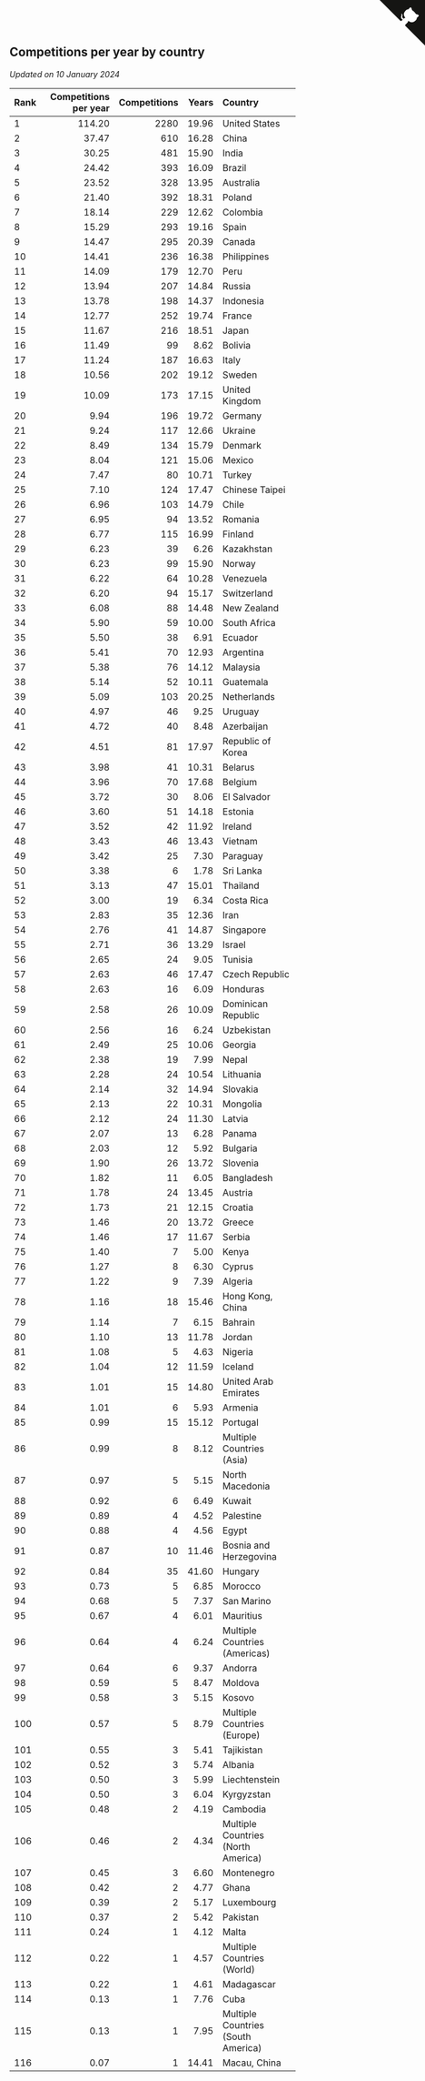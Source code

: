 ## Competitions per year by country

*Updated on 10 January 2024*

| Rank | Competitions per year | Competitions | Years | Country |
| :--- | ---: | ---: | ---: | :--- |
| 1 | 114.20 | 2280 | 19.96 | United States |
| 2 | 37.47 | 610 | 16.28 | China |
| 3 | 30.25 | 481 | 15.90 | India |
| 4 | 24.42 | 393 | 16.09 | Brazil |
| 5 | 23.52 | 328 | 13.95 | Australia |
| 6 | 21.40 | 392 | 18.31 | Poland |
| 7 | 18.14 | 229 | 12.62 | Colombia |
| 8 | 15.29 | 293 | 19.16 | Spain |
| 9 | 14.47 | 295 | 20.39 | Canada |
| 10 | 14.41 | 236 | 16.38 | Philippines |
| 11 | 14.09 | 179 | 12.70 | Peru |
| 12 | 13.94 | 207 | 14.84 | Russia |
| 13 | 13.78 | 198 | 14.37 | Indonesia |
| 14 | 12.77 | 252 | 19.74 | France |
| 15 | 11.67 | 216 | 18.51 | Japan |
| 16 | 11.49 | 99 | 8.62 | Bolivia |
| 17 | 11.24 | 187 | 16.63 | Italy |
| 18 | 10.56 | 202 | 19.12 | Sweden |
| 19 | 10.09 | 173 | 17.15 | United Kingdom |
| 20 | 9.94 | 196 | 19.72 | Germany |
| 21 | 9.24 | 117 | 12.66 | Ukraine |
| 22 | 8.49 | 134 | 15.79 | Denmark |
| 23 | 8.04 | 121 | 15.06 | Mexico |
| 24 | 7.47 | 80 | 10.71 | Turkey |
| 25 | 7.10 | 124 | 17.47 | Chinese Taipei |
| 26 | 6.96 | 103 | 14.79 | Chile |
| 27 | 6.95 | 94 | 13.52 | Romania |
| 28 | 6.77 | 115 | 16.99 | Finland |
| 29 | 6.23 | 39 | 6.26 | Kazakhstan |
| 30 | 6.23 | 99 | 15.90 | Norway |
| 31 | 6.22 | 64 | 10.28 | Venezuela |
| 32 | 6.20 | 94 | 15.17 | Switzerland |
| 33 | 6.08 | 88 | 14.48 | New Zealand |
| 34 | 5.90 | 59 | 10.00 | South Africa |
| 35 | 5.50 | 38 | 6.91 | Ecuador |
| 36 | 5.41 | 70 | 12.93 | Argentina |
| 37 | 5.38 | 76 | 14.12 | Malaysia |
| 38 | 5.14 | 52 | 10.11 | Guatemala |
| 39 | 5.09 | 103 | 20.25 | Netherlands |
| 40 | 4.97 | 46 | 9.25 | Uruguay |
| 41 | 4.72 | 40 | 8.48 | Azerbaijan |
| 42 | 4.51 | 81 | 17.97 | Republic of Korea |
| 43 | 3.98 | 41 | 10.31 | Belarus |
| 44 | 3.96 | 70 | 17.68 | Belgium |
| 45 | 3.72 | 30 | 8.06 | El Salvador |
| 46 | 3.60 | 51 | 14.18 | Estonia |
| 47 | 3.52 | 42 | 11.92 | Ireland |
| 48 | 3.43 | 46 | 13.43 | Vietnam |
| 49 | 3.42 | 25 | 7.30 | Paraguay |
| 50 | 3.38 | 6 | 1.78 | Sri Lanka |
| 51 | 3.13 | 47 | 15.01 | Thailand |
| 52 | 3.00 | 19 | 6.34 | Costa Rica |
| 53 | 2.83 | 35 | 12.36 | Iran |
| 54 | 2.76 | 41 | 14.87 | Singapore |
| 55 | 2.71 | 36 | 13.29 | Israel |
| 56 | 2.65 | 24 | 9.05 | Tunisia |
| 57 | 2.63 | 46 | 17.47 | Czech Republic |
| 58 | 2.63 | 16 | 6.09 | Honduras |
| 59 | 2.58 | 26 | 10.09 | Dominican Republic |
| 60 | 2.56 | 16 | 6.24 | Uzbekistan |
| 61 | 2.49 | 25 | 10.06 | Georgia |
| 62 | 2.38 | 19 | 7.99 | Nepal |
| 63 | 2.28 | 24 | 10.54 | Lithuania |
| 64 | 2.14 | 32 | 14.94 | Slovakia |
| 65 | 2.13 | 22 | 10.31 | Mongolia |
| 66 | 2.12 | 24 | 11.30 | Latvia |
| 67 | 2.07 | 13 | 6.28 | Panama |
| 68 | 2.03 | 12 | 5.92 | Bulgaria |
| 69 | 1.90 | 26 | 13.72 | Slovenia |
| 70 | 1.82 | 11 | 6.05 | Bangladesh |
| 71 | 1.78 | 24 | 13.45 | Austria |
| 72 | 1.73 | 21 | 12.15 | Croatia |
| 73 | 1.46 | 20 | 13.72 | Greece |
| 74 | 1.46 | 17 | 11.67 | Serbia |
| 75 | 1.40 | 7 | 5.00 | Kenya |
| 76 | 1.27 | 8 | 6.30 | Cyprus |
| 77 | 1.22 | 9 | 7.39 | Algeria |
| 78 | 1.16 | 18 | 15.46 | Hong Kong, China |
| 79 | 1.14 | 7 | 6.15 | Bahrain |
| 80 | 1.10 | 13 | 11.78 | Jordan |
| 81 | 1.08 | 5 | 4.63 | Nigeria |
| 82 | 1.04 | 12 | 11.59 | Iceland |
| 83 | 1.01 | 15 | 14.80 | United Arab Emirates |
| 84 | 1.01 | 6 | 5.93 | Armenia |
| 85 | 0.99 | 15 | 15.12 | Portugal |
| 86 | 0.99 | 8 | 8.12 | Multiple Countries (Asia) |
| 87 | 0.97 | 5 | 5.15 | North Macedonia |
| 88 | 0.92 | 6 | 6.49 | Kuwait |
| 89 | 0.89 | 4 | 4.52 | Palestine |
| 90 | 0.88 | 4 | 4.56 | Egypt |
| 91 | 0.87 | 10 | 11.46 | Bosnia and Herzegovina |
| 92 | 0.84 | 35 | 41.60 | Hungary |
| 93 | 0.73 | 5 | 6.85 | Morocco |
| 94 | 0.68 | 5 | 7.37 | San Marino |
| 95 | 0.67 | 4 | 6.01 | Mauritius |
| 96 | 0.64 | 4 | 6.24 | Multiple Countries (Americas) |
| 97 | 0.64 | 6 | 9.37 | Andorra |
| 98 | 0.59 | 5 | 8.47 | Moldova |
| 99 | 0.58 | 3 | 5.15 | Kosovo |
| 100 | 0.57 | 5 | 8.79 | Multiple Countries (Europe) |
| 101 | 0.55 | 3 | 5.41 | Tajikistan |
| 102 | 0.52 | 3 | 5.74 | Albania |
| 103 | 0.50 | 3 | 5.99 | Liechtenstein |
| 104 | 0.50 | 3 | 6.04 | Kyrgyzstan |
| 105 | 0.48 | 2 | 4.19 | Cambodia |
| 106 | 0.46 | 2 | 4.34 | Multiple Countries (North America) |
| 107 | 0.45 | 3 | 6.60 | Montenegro |
| 108 | 0.42 | 2 | 4.77 | Ghana |
| 109 | 0.39 | 2 | 5.17 | Luxembourg |
| 110 | 0.37 | 2 | 5.42 | Pakistan |
| 111 | 0.24 | 1 | 4.12 | Malta |
| 112 | 0.22 | 1 | 4.57 | Multiple Countries (World) |
| 113 | 0.22 | 1 | 4.61 | Madagascar |
| 114 | 0.13 | 1 | 7.76 | Cuba |
| 115 | 0.13 | 1 | 7.95 | Multiple Countries (South America) |
| 116 | 0.07 | 1 | 14.41 | Macau, China |


<a href="https://github.com/JustinTimeCuber/wca_statistics" class="github-corner" aria-label="View source on Github"><svg width="80" height="80" viewBox="0 0 250 250" style="fill:#151513; color:#fff; position: absolute; top: 0; border: 0; right: 0;" aria-hidden="true"><path d="M0,0 L115,115 L130,115 L142,142 L250,250 L250,0 Z"></path><path d="M128.3,109.0 C113.8,99.7 119.0,89.6 119.0,89.6 C122.0,82.7 120.5,78.6 120.5,78.6 C119.2,72.0 123.4,76.3 123.4,76.3 C127.3,80.9 125.5,87.3 125.5,87.3 C122.9,97.6 130.6,101.9 134.4,103.2" fill="currentColor" style="transform-origin: 130px 106px;" class="octo-arm"></path><path d="M115.0,115.0 C114.9,115.1 118.7,116.5 119.8,115.4 L133.7,101.6 C136.9,99.2 139.9,98.4 142.2,98.6 C133.8,88.0 127.5,74.4 143.8,58.0 C148.5,53.4 154.0,51.2 159.7,51.0 C160.3,49.4 163.2,43.6 171.4,40.1 C171.4,40.1 176.1,42.5 178.8,56.2 C183.1,58.6 187.2,61.8 190.9,65.4 C194.5,69.0 197.7,73.2 200.1,77.6 C213.8,80.2 216.3,84.9 216.3,84.9 C212.7,93.1 206.9,96.0 205.4,96.6 C205.1,102.4 203.0,107.8 198.3,112.5 C181.9,128.9 168.3,122.5 157.7,114.1 C157.9,116.9 156.7,120.9 152.7,124.9 L141.0,136.5 C139.8,137.7 141.6,141.9 141.8,141.8 Z" fill="currentColor" class="octo-body"></path></svg></a><style>.github-corner:hover .octo-arm{animation:octocat-wave 560ms ease-in-out}@keyframes octocat-wave{0%,100%{transform:rotate(0)}20%,60%{transform:rotate(-25deg)}40%,80%{transform:rotate(10deg)}}@media (max-width:500px){.github-corner:hover .octo-arm{animation:none}.github-corner .octo-arm{animation:octocat-wave 560ms ease-in-out}}</style>
